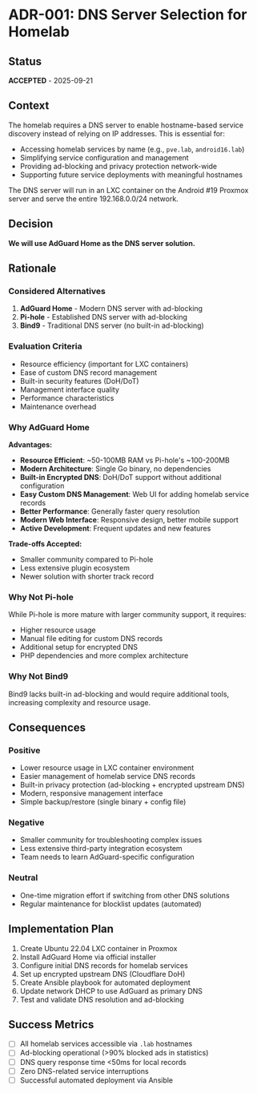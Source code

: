 # ADR-001: DNS Server Selection for Homelab

## Status
**ACCEPTED** - 2025-09-21

## Context

The homelab requires a DNS server to enable hostname-based service discovery instead of relying on IP addresses. This is essential for:

- Accessing homelab services by name (e.g., `pve.lab`, `android16.lab`)
- Simplifying service configuration and management
- Providing ad-blocking and privacy protection network-wide
- Supporting future service deployments with meaningful hostnames

The DNS server will run in an LXC container on the Android #19 Proxmox server and serve the entire 192.168.0.0/24 network.

## Decision

**We will use AdGuard Home as the DNS server solution.**

## Rationale

### Considered Alternatives

1. **AdGuard Home** - Modern DNS server with ad-blocking
2. **Pi-hole** - Established DNS server with ad-blocking
3. **Bind9** - Traditional DNS server (no built-in ad-blocking)

### Evaluation Criteria

- Resource efficiency (important for LXC containers)
- Ease of custom DNS record management
- Built-in security features (DoH/DoT)
- Management interface quality
- Performance characteristics
- Maintenance overhead

### Why AdGuard Home

**Advantages:**
- **Resource Efficient**: ~50-100MB RAM vs Pi-hole's ~100-200MB
- **Modern Architecture**: Single Go binary, no dependencies
- **Built-in Encrypted DNS**: DoH/DoT support without additional configuration
- **Easy Custom DNS Management**: Web UI for adding homelab service records
- **Better Performance**: Generally faster query resolution
- **Modern Web Interface**: Responsive design, better mobile support
- **Active Development**: Frequent updates and new features

**Trade-offs Accepted:**
- Smaller community compared to Pi-hole
- Less extensive plugin ecosystem
- Newer solution with shorter track record

### Why Not Pi-hole

While Pi-hole is more mature with larger community support, it requires:
- Higher resource usage
- Manual file editing for custom DNS records
- Additional setup for encrypted DNS
- PHP dependencies and more complex architecture

### Why Not Bind9

Bind9 lacks built-in ad-blocking and would require additional tools, increasing complexity and resource usage.

## Consequences

### Positive
- Lower resource usage in LXC container environment
- Easier management of homelab service DNS records
- Built-in privacy protection (ad-blocking + encrypted upstream DNS)
- Modern, responsive management interface
- Simple backup/restore (single binary + config file)

### Negative
- Smaller community for troubleshooting complex issues
- Less extensive third-party integration ecosystem
- Team needs to learn AdGuard-specific configuration

### Neutral
- One-time migration effort if switching from other DNS solutions
- Regular maintenance for blocklist updates (automated)

## Implementation Plan

1. Create Ubuntu 22.04 LXC container in Proxmox
2. Install AdGuard Home via official installer
3. Configure initial DNS records for homelab services
4. Set up encrypted upstream DNS (Cloudflare DoH)
5. Create Ansible playbook for automated deployment
6. Update network DHCP to use AdGuard as primary DNS
7. Test and validate DNS resolution and ad-blocking

## Success Metrics

- [ ] All homelab services accessible via `.lab` hostnames
- [ ] Ad-blocking operational (>90% blocked ads in statistics)
- [ ] DNS query response time <50ms for local records
- [ ] Zero DNS-related service interruptions
- [ ] Successful automated deployment via Ansible